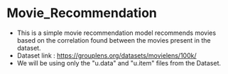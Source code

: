 # Movie_Recommendation

- This is a simple movie recommendation model recommends movies based on the correlation found between the movies present in the dataset.
- Dataset link : https://grouplens.org/datasets/movielens/100k/
- We will be using only the "u.data" and "u.item" files from the Dataset.
